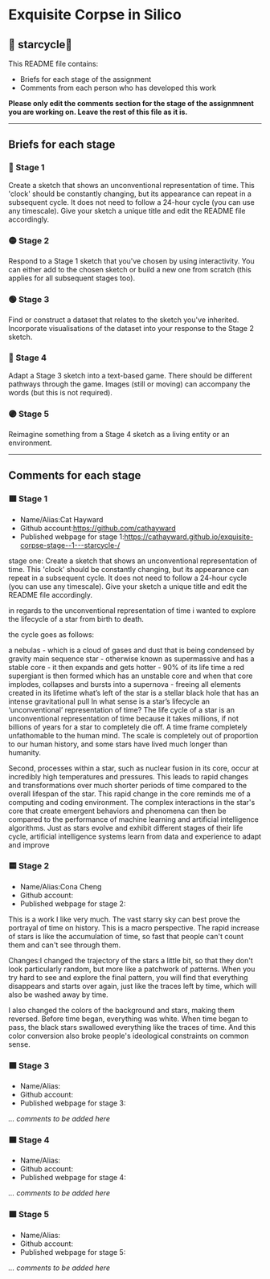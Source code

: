 # Exquisite Corpse in Silico
## 🔻 starcycle🔻

This README file contains:
- Briefs for each stage of the assignment
- Comments from each person who has developed this work

**Please only edit the comments section for the stage of the assignmnent you are working on. Leave the rest of this file as it is.**

*****
## Briefs for each stage

### 🔴 Stage 1
Create a sketch that shows an unconventional representation of time. This 'clock' should be constantly changing, but its appearance can repeat in a subsequent cycle. It does not need to follow a 24-hour cycle (you can use any timescale). Give your sketch a unique title and edit the README file accordingly.

### 🟡 Stage 2
Respond to a Stage 1 sketch that you've chosen by using interactivity. You can either add to the chosen sketch or build a new one from scratch (this applies for all subsequent stages too).

### 🟢 Stage 3
Find or construct a dataset that relates to the sketch you've inherited. Incorporate visualisations of the dataset into your response to the Stage 2 sketch.

### 🔵 Stage 4
Adapt a Stage 3 sketch into a text-based game. There should be different pathways through the game. Images (still or moving) can accompany the words (but this is not required).

### 🟣 Stage 5
Reimagine something from a Stage 4 sketch as a living entity or an environment.

*****
## Comments for each stage

### 🟥 Stage 1
- Name/Alias:Cat Hayward
- Github account:https://github.com/cathayward
- Published webpage for stage 1:https://cathayward.github.io/exquisite-corpse-stage--1---starcycle-/

stage one: Create a sketch that shows an unconventional representation of time. This 'clock' should be constantly changing, but its appearance can repeat in a subsequent cycle. It does not need to follow a 24-hour cycle (you can use any timescale). Give your sketch a unique title and edit the README file accordingly.

in regards to the unconventional representation of time i wanted to explore the lifecycle of a star from birth to death.

the cycle goes as follows:

a nebulas - which is a cloud of gases and dust that is being condensed by gravity
main sequence star - otherwise known as supermassive and has a stable core - it then expands and gets hotter - 90% of its life time
a red supergiant is then formed which has an unstable core and when that core implodes, collapses and bursts into a
supernova - freeing all elements created in its lifetime
what’s left of the star is a stellar black hole that has an intense gravitational pull
In what sense is a star’s lifecycle an ‘unconventional’ representation of time? The life cycle of a star is an unconventional representation of time because it takes millions, if not billions of years for a star to completely die off. A time frame completely unfathomable to the human mind. The scale is completely out of proportion to our human history, and some stars have lived much longer than humanity.

Second, processes within a star, such as nuclear fusion in its core, occur at incredibly high temperatures and pressures. This leads to rapid changes and transformations over much shorter periods of time compared to the overall lifespan of the star. This rapid change in the core reminds me of a computing and coding environment. The complex interactions in the star's core that create emergent behaviors and phenomena can then be compared to the performance of machine learning and artificial intelligence algorithms. Just as stars evolve and exhibit different stages of their life cycle, artificial intelligence systems learn from data and experience to adapt and improve

### 🟨 Stage 2
- Name/Alias:Cona Cheng
- Github account:
- Published webpage for stage 2:

This is a work I like very much. The vast starry sky can best prove the portrayal of time on history. This is a macro perspective. The rapid increase of stars is like the accumulation of time, so fast that people can't count them and can't see through them.

Changes:I changed the trajectory of the stars a little bit, so that they don't look particularly random, but more like a patchwork of patterns. When you try hard to see and explore the final pattern, you will find that everything disappears and starts over again, just like the traces left by time, which will also be washed away by time.

I also changed the colors of the background and stars, making them reversed. Before time began, everything was white. When time began to pass, the black stars swallowed everything like the traces of time. And this color conversion also broke people's ideological constraints on common sense.

### 🟩 Stage 3
- Name/Alias:
- Github account:
- Published webpage for stage 3:

*... comments to be added here*

### 🟦 Stage 4
- Name/Alias:
- Github account:
- Published webpage for stage 4:

*... comments to be added here*

### 🟪 Stage 5
- Name/Alias:
- Github account:
- Published webpage for stage 5:

*... comments to be added here*
